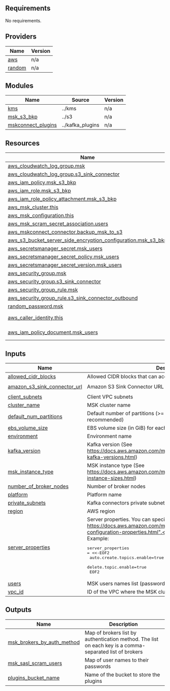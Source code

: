 <!-- BEGIN_TF_DOCS -->
## Requirements

No requirements.

## Providers

| Name | Version |
|------|---------|
| <a name="provider_aws"></a> [aws](#provider\_aws) | n/a |
| <a name="provider_random"></a> [random](#provider\_random) | n/a |

## Modules

| Name | Source | Version |
|------|--------|---------|
| <a name="module_kms"></a> [kms](#module\_kms) | ../kms | n/a |
| <a name="module_msk_s3_bkp"></a> [msk\_s3\_bkp](#module\_msk\_s3\_bkp) | ../s3 | n/a |
| <a name="module_mskconnect_plugins"></a> [mskconnect\_plugins](#module\_mskconnect\_plugins) | ../kafka_plugins | n/a |

## Resources

| Name | Type |
|------|------|
| [aws_cloudwatch_log_group.msk](https://registry.terraform.io/providers/hashicorp/aws/latest/docs/resources/cloudwatch_log_group) | resource |
| [aws_cloudwatch_log_group.s3_sink_connector](https://registry.terraform.io/providers/hashicorp/aws/latest/docs/resources/cloudwatch_log_group) | resource |
| [aws_iam_policy.msk_s3_bkp](https://registry.terraform.io/providers/hashicorp/aws/latest/docs/resources/iam_policy) | resource |
| [aws_iam_role.msk_s3_bkp](https://registry.terraform.io/providers/hashicorp/aws/latest/docs/resources/iam_role) | resource |
| [aws_iam_role_policy_attachment.msk_s3_bkp](https://registry.terraform.io/providers/hashicorp/aws/latest/docs/resources/iam_role_policy_attachment) | resource |
| [aws_msk_cluster.this](https://registry.terraform.io/providers/hashicorp/aws/latest/docs/resources/msk_cluster) | resource |
| [aws_msk_configuration.this](https://registry.terraform.io/providers/hashicorp/aws/latest/docs/resources/msk_configuration) | resource |
| [aws_msk_scram_secret_association.users](https://registry.terraform.io/providers/hashicorp/aws/latest/docs/resources/msk_scram_secret_association) | resource |
| [aws_mskconnect_connector.backup_msk_to_s3](https://registry.terraform.io/providers/hashicorp/aws/latest/docs/resources/mskconnect_connector) | resource |
| [aws_s3_bucket_server_side_encryption_configuration.msk_s3_bkp](https://registry.terraform.io/providers/hashicorp/aws/latest/docs/resources/s3_bucket_server_side_encryption_configuration) | resource |
| [aws_secretsmanager_secret.msk_users](https://registry.terraform.io/providers/hashicorp/aws/latest/docs/resources/secretsmanager_secret) | resource |
| [aws_secretsmanager_secret_policy.msk_users](https://registry.terraform.io/providers/hashicorp/aws/latest/docs/resources/secretsmanager_secret_policy) | resource |
| [aws_secretsmanager_secret_version.msk_users](https://registry.terraform.io/providers/hashicorp/aws/latest/docs/resources/secretsmanager_secret_version) | resource |
| [aws_security_group.msk](https://registry.terraform.io/providers/hashicorp/aws/latest/docs/resources/security_group) | resource |
| [aws_security_group.s3_sink_connector](https://registry.terraform.io/providers/hashicorp/aws/latest/docs/resources/security_group) | resource |
| [aws_security_group_rule.msk](https://registry.terraform.io/providers/hashicorp/aws/latest/docs/resources/security_group_rule) | resource |
| [aws_security_group_rule.s3_sink_connector_outbound](https://registry.terraform.io/providers/hashicorp/aws/latest/docs/resources/security_group_rule) | resource |
| [random_password.msk](https://registry.terraform.io/providers/hashicorp/random/latest/docs/resources/password) | resource |
| [aws_caller_identity.this](https://registry.terraform.io/providers/hashicorp/aws/latest/docs/data-sources/caller_identity) | data source |
| [aws_iam_policy_document.msk_users](https://registry.terraform.io/providers/hashicorp/aws/latest/docs/data-sources/iam_policy_document) | data source |

## Inputs

| Name | Description | Type | Default | Required |
|------|-------------|------|---------|:--------:|
| <a name="input_allowed_cidr_blocks"></a> [allowed\_cidr\_blocks](#input\_allowed\_cidr\_blocks) | Allowed CIDR blocks that can access the MSK cluster | `list(string)` | `[]` | no |
| <a name="input_amazon_s3_sink_connector_url"></a> [amazon\_s3\_sink\_connector\_url](#input\_amazon\_s3\_sink\_connector\_url) | Amazon S3 Sink Connector URL | `string` | `"https://d2p6pa21dvn84.cloudfront.net/api/plugins/confluentinc/kafka-connect-s3/versions/10.5.2/confluentinc-kafka-connect-s3-10.5.2.zip"` | no |
| <a name="input_client_subnets"></a> [client\_subnets](#input\_client\_subnets) | Client VPC subnets | `list(string)` | `[]` | no |
| <a name="input_cluster_name"></a> [cluster\_name](#input\_cluster\_name) | MSK cluster name | `string` | `null` | no |
| <a name="input_default_num_partitions"></a> [default\_num\_partitions](#input\_default\_num\_partitions) | Default number of partitions (>= number\_of\_broker\_nodes is recommended) | `number` | `null` | no |
| <a name="input_ebs_volume_size"></a> [ebs\_volume\_size](#input\_ebs\_volume\_size) | EBS volume size (in GiB) for each broker node | `number` | `10` | no |
| <a name="input_environment"></a> [environment](#input\_environment) | Environment name | `string` | `null` | no |
| <a name="input_kafka_version"></a> [kafka\_version](#input\_kafka\_version) | Kafka version (See https://docs.aws.amazon.com/msk/latest/developerguide/supported-kafka-versions.html) | `string` | `"3.4.0"` | no |
| <a name="input_msk_instance_type"></a> [msk\_instance\_type](#input\_msk\_instance\_type) | MSK instance type (See https://docs.aws.amazon.com/msk/latest/developerguide/broker-instance-sizes.html) | `string` | `"kafka.t3.small"` | no |
| <a name="input_number_of_broker_nodes"></a> [number\_of\_broker\_nodes](#input\_number\_of\_broker\_nodes) | Number of broker nodes | `number` | `3` | no |
| <a name="input_platform"></a> [platform](#input\_platform) | Platform name | `string` | `null` | no |
| <a name="input_private_subnets"></a> [private\_subnets](#input\_private\_subnets) | Kafka connectors private subnets, usually the same as client subnets | `list(string)` | `[]` | no |
| <a name="input_region"></a> [region](#input\_region) | AWS region | `string` | `null` | no |
| <a name="input_server_properties"></a> [server\_properties](#input\_server\_properties) | Server properties. You can specify any of the properties in https://docs.aws.amazon.com/msk/latest/developerguide/msk-configuration-properties.html".<br/><br/>Example:<pre>server_properties = <<-EOF2<br/>    auto.create.topics.enable=true<br/>    delete.topic.enable=true<br/>  EOF2</pre> | `string` | `null` | no |
| <a name="input_users"></a> [users](#input\_users) | MSK users names list (passwords are generated automatically) | `list(string)` | `[]` | no |
| <a name="input_vpc_id"></a> [vpc\_id](#input\_vpc\_id) | ID of the VPC where the MSK cluster will be created | `string` | `null` | no |

## Outputs

| Name | Description |
|------|-------------|
| <a name="output_msk_brokers_by_auth_method"></a> [msk\_brokers\_by\_auth\_method](#output\_msk\_brokers\_by\_auth\_method) | Map of brokers list by authentication method. The list on each key is a comma-separated list of brokers |
| <a name="output_msk_sasl_scram_users"></a> [msk\_sasl\_scram\_users](#output\_msk\_sasl\_scram\_users) | Map of user names to their passwords |
| <a name="output_plugins_bucket_name"></a> [plugins\_bucket\_name](#output\_plugins\_bucket\_name) | Name of the bucket to store the plugins |
<!-- END_TF_DOCS -->
